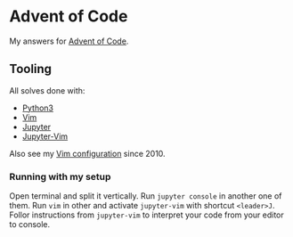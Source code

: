 # Advent of Code

My answers for [Advent of Code](https://adventofcode.com/).

## Tooling

All solves done with:
 - [Python3](https://www.python.org/)
 - [Vim](https://www.vim.org/)
 - [Jupyter](https://jupyter.org/)
 - [Jupyter-Vim](https://github.com/jupyter-vim/jupyter-vim)

Also see my [Vim configuration](https://github.com/tovrleaf/vim-files) since 2010.

### Running with my setup

Open terminal and split it vertically. Run `jupyter console` in another one of
them. Run `vim` in other and activate `jupyter-vim` with shortcut `<leader>J`.
Follor instructions from `jupyter-vim` to interpret your code from your editor
to console.
